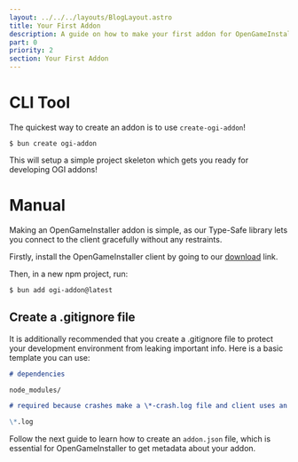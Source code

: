 ```yaml
---
layout: ../../../layouts/BlogLayout.astro
title: Your First Addon
description: A guide on how to make your first addon for OpenGameInstaller.
part: 0
priority: 2
section: Your First Addon
---
```


# CLI Tool

The quickest way to create an addon is to use `create-ogi-addon`!

```shell
$ bun create ogi-addon
```

This will setup a simple project skeleton which gets you ready for developing OGI addons!

# Manual

Making an OpenGameInstaller addon is simple, as our Type-Safe library lets you connect to the client gracefully without any restraints.

Firstly, install the OpenGameInstaller client by going to our [download](/) link.

Then, in a new npm project, run:

```shell
$ bun add ogi-addon@latest
```

## Create a .gitignore file

It is additionally recommended that you create a .gitignore file to protect your development environment from leaking important info. Here is a basic template you can use:

```md
# dependencies

node_modules/

# required because crashes make a \*-crash.log file and client uses an installation.log file to verify addon installs.

\*.log
```

Follow the next guide to learn how to create an `addon.json` file, which is essential for OpenGameInstaller to get metadata about your addon.
